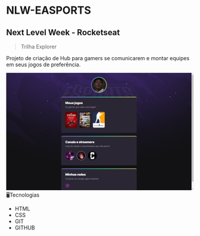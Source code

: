 # NLW-EASPORTS
## Next Level Week - Rocketseat
> Trilha Explorer

Projeto de criação de Hub para gamers se comunicarem e montar equipes em seus jogos de preferência.

<img src="/assets/project.png" alt="Projeto"/>
🖥Tecnologias

* HTML
* CSS
* GIT
* GITHUB
